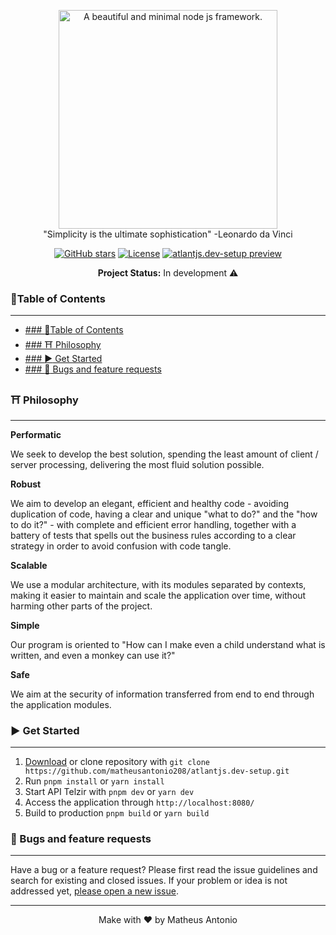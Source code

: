 <p align="center">
<a href="https://github.com/matheusantonio208/telzir-api"><img src="https://github.com/matheusantonio208/telzir-api/blob/main/.brand/logo-atlantjs-git.svg" alt="A beautiful and minimal node js framework." width="350"></a><br>
"Simplicity is the ultimate sophistication" -Leonardo da Vinci
</p>
<p align="center">
<a href="https://github.com/matheusantonio208/telzir-api" target="__blank"><img alt="GitHub stars" src="https://img.shields.io/github/stars/matheusantonio208/atlantjs.dev-setup?style=social"></a>
<a href="https://github.com/matheusantonio208/telzir-api/blob/main/LICENSE"><img src="https://img.shields.io/github/license/matheusantonio208/atlantjs.dev-setup?label=License&message=MIT&color=red" alt="License"></a>
<a href="https://github.com/matheusantonio208/telzir-api/archive/main.zip" target="__blank"><img src="https://img.shields.io/static/v1?label=Download&message=ZIP&color=red" alt="atlantjs.dev-setup preview"></a>
</p>

<p align="center">
<b>Project Status:</b>  In development ⚠️
</p>

### :bookmark_tabs:Table of Contents
---
- [### :bookmark_tabs:Table of Contents](#-bookmark_tabstable-of-contents)
- [### ⛩️ Philosophy](#-️-philosophy)
- [### :arrow_forward: Get Started](#-arrow_forward-get-started)
- [### :bug: Bugs and feature requests](#-bug-bugs-and-feature-requests)


### ⛩️ Philosophy
------
**Performatic**
<p>
We seek to develop the best solution, spending the least amount of client / server processing, delivering the most fluid solution possible.
</p>

**Robust**
<p>
We aim to develop an elegant, efficient and healthy code - avoiding duplication of code, having a clear and unique "what to do?" and the "how to do it?" - with complete and efficient error handling, together with a battery of tests that spells out the business rules according to a clear strategy in order to avoid confusion with code tangle.
</p>

**Scalable**
<p>
We use a modular architecture, with its modules separated by contexts, making it easier to maintain and scale the application over time, without harming other parts of the project.
</p>

**Simple**
<p>
Our program is oriented to "How can I make even a child understand what is written, and even a monkey can use it?"
</p>

**Safe**
<p>
We aim at the security of information transferred from end to end through the application modules.
</p>

### :arrow_forward: Get Started
---
1. <a href="https://github.com/matheusantonio208/telzir-api/archive/main.zip">Download</a> or clone repository with `git clone https://github.com/matheusantonio208/atlantjs.dev-setup.git`
2. Run `pnpm install` or `yarn install`
3. Start API Telzir with `pnpm dev` or `yarn dev`
4. Access the application through `http://localhost:8080/`
5. Build to production `pnpm build` or `yarn build`

### :bug: Bugs and feature requests
---
Have a bug or a feature request? Please first read the issue guidelines and search for existing and closed issues. If your problem or idea is not addressed yet, <a href="https://github.com/matheusantonio208/atlantjs.dev-setup/issues/new">please open a new issue</a>.

---
<p align="center">
Make with ❤️ by Matheus Antonio
</p>
